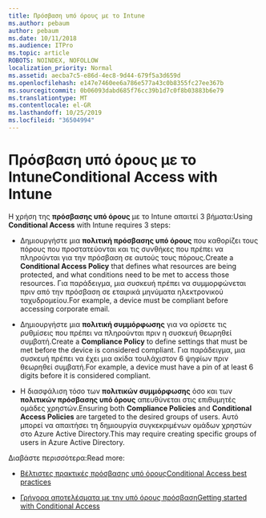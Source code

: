 ```yaml
---
title: Πρόσβαση υπό όρους με το Intune
ms.author: pebaum
author: pebaum
ms.date: 10/11/2018
ms.audience: ITPro
ms.topic: article
ROBOTS: NOINDEX, NOFOLLOW
localization_priority: Normal
ms.assetid: aecba7c5-e86d-4ec8-9d44-679f5a3d659d
ms.openlocfilehash: e147e7460ee6a786e577a43c0b8355fc27ee367b
ms.sourcegitcommit: 0b06093dabd685f76cc39b1d7c0f8b03883b6e79
ms.translationtype: MT
ms.contentlocale: el-GR
ms.lasthandoff: 10/25/2019
ms.locfileid: "36504994"
---
```

# <a name="conditional-access-with-intune"></a><span data-ttu-id="43b41-102">Πρόσβαση υπό όρους με το Intune</span><span class="sxs-lookup"><span data-stu-id="43b41-102">Conditional Access with Intune</span></span>

<span data-ttu-id="43b41-103">Η χρήση της **πρόσβασης υπό όρους** με το Intune απαιτεί 3 βήματα:</span><span class="sxs-lookup"><span data-stu-id="43b41-103">Using **Conditional Access** with Intune requires 3 steps:</span></span> 
  
- <span data-ttu-id="43b41-104">Δημιουργήστε μια **πολιτική πρόσβασης υπό όρους** που καθορίζει τους πόρους που προστατεύονται και τις συνθήκες που πρέπει να πληρούνται για την πρόσβαση σε αυτούς τους πόρους.</span><span class="sxs-lookup"><span data-stu-id="43b41-104">Create a **Conditional Access Policy** that defines what resources are being protected, and what conditions need to be met to access those resources.</span></span> <span data-ttu-id="43b41-105">Για παράδειγμα, μια συσκευή πρέπει να συμμορφώνεται πριν από την πρόσβαση σε εταιρικά μηνύματα ηλεκτρονικού ταχυδρομείου.</span><span class="sxs-lookup"><span data-stu-id="43b41-105">For example, a device must be compliant before accessing corporate email.</span></span> 
    
- <span data-ttu-id="43b41-106">Δημιουργήστε μια **πολιτική συμμόρφωσης** για να ορίσετε τις ρυθμίσεις που πρέπει να πληρούνται πριν η συσκευή θεωρηθεί συμβατή.</span><span class="sxs-lookup"><span data-stu-id="43b41-106">Create a **Compliance Policy** to define settings that must be met before the device is considered compliant.</span></span> <span data-ttu-id="43b41-107">Για παράδειγμα, μια συσκευή πρέπει να έχει μια ακίδα τουλάχιστον 6 ψηφίων πριν θεωρηθεί συμβατή.</span><span class="sxs-lookup"><span data-stu-id="43b41-107">For example, a device must have a pin of at least 6 digits before it is considered compliant.</span></span> 
    
- <span data-ttu-id="43b41-108">Η διασφάλιση τόσο των **πολιτικών συμμόρφωσης** όσο και των **πολιτικών πρόσβασης υπό όρους** απευθύνεται στις επιθυμητές ομάδες χρηστών.</span><span class="sxs-lookup"><span data-stu-id="43b41-108">Ensuring both **Compliance Policies** and **Conditional Access Policies** are targeted to the desired groups of users.</span></span> <span data-ttu-id="43b41-109">Αυτό μπορεί να απαιτήσει τη δημιουργία συγκεκριμένων ομάδων χρηστών στο Azure Active Directory.</span><span class="sxs-lookup"><span data-stu-id="43b41-109">This may require creating specific groups of users in Azure Active Directory.</span></span> 
    
<span data-ttu-id="43b41-110">Διαβάστε περισσότερα:</span><span class="sxs-lookup"><span data-stu-id="43b41-110">Read more:</span></span>
  
- [<span data-ttu-id="43b41-111">Βέλτιστες πρακτικές πρόσβασης υπό όρους</span><span class="sxs-lookup"><span data-stu-id="43b41-111">Conditional Access best practices</span></span>](https://docs.microsoft.com/azure/active-directory/conditional-access/best-practices)
    
- [<span data-ttu-id="43b41-112">Γρήγορα αποτελέσματα με την υπό όρους πρόσβαση</span><span class="sxs-lookup"><span data-stu-id="43b41-112">Getting started with Conditional Access </span></span>](https://docs.microsoft.com/azure/active-directory/active-directory-conditional-access-azure-portal-get-started)
    

